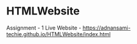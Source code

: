 # HTMLWebsite
Assignment - 1
Live Website - https://adnansami-techie.github.io/HTMLWebsite/index.html
